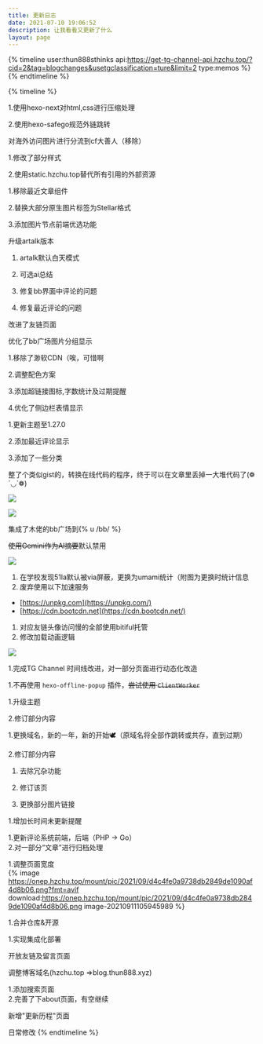 ```yaml
---
title: 更新日志
date: 2021-07-10 19:06:52
description: 让我看看又更新了什么
layout: page
---
```


{% timeline user:thun888sthinks api:https://get-tg-channel-api.hzchu.top/?cid=2&tag=blogchanges&usetgclassification=ture&limit=2 type:memos %}
{% endtimeline %}

{% timeline %}

<!-- node 2024/7/22 23:33:53 -->

1.使用hexo-next对html,css进行压缩处理

2.使用hexo-safego规范外链跳转

<!-- node 2024/7/22 18:19:01 -->

对海外访问图片进行分流到cf大善人（移除）


<!-- node 2024/7/12 21:20:32 -->

1.修改了部分样式

2.使用static.hzchu.top替代所有引用的外部资源

<!-- node 2024/7/1 12:15:45 -->
1.移除最近文章组件 

2.替换大部分原生图片标签为Stellar格式

3.添加图片节点前端优选功能

<!-- node 2024/6/30 14:27:07 -->
升级artalk版本

<!-- node 2024/6/28 14:20:23 -->

1. artalk默认白天模式

2. 可选ai总结 

3. 修复bb界面中评论的问题 

4. 修复最近评论的问题

<!-- node 2024/6/8 10:17:46 -->

改进了友链页面

<!-- node 2024/4/20 12:46:29 -->

优化了bb广场图片分组显示

<!-- node 2024/4/4 06:43:20 -->

1.移除了渺软CDN（唉，可惜啊

2.调整配色方案

3.添加超链接图标,字数统计及过期提醒

4.优化了侧边栏表情显示

<!-- node 2024/4/4 06:43:20 -->

1.更新主题至1.27.0

2.添加最近评论显示

3.添加了一些分类

<!-- node 2024/3/23 20:39:06 -->

整了个类似gist的，转换在线代码的程序，终于可以在文章里丢掉一大堆代码了(❁´◡`❁)

![](https://onep.hzchu.top/mount/pic/myself/2024/07/66822c89e6ae8.jpg?fmt=avif)

![](https://onep.hzchu.top/mount/pic/myself/2024/07/66822c8ec11e1.jpg?fmt=avif)

<!-- node 2024/3/23 16:03:53 -->

集成了木佬的bb广场到{% u  /bb/ %}

<!-- node 2024/3/9 11:23:47 -->

~~使用Gemini作为AI摘要~~默认禁用

![](https://onep.hzchu.top/mount/pic/myself/2024/07/66822c59b6101.jpg?fmt=avif)

<!-- node 2024/3/8 22:39:15 -->

1. 在学校发现51la默认被via屏蔽，更换为umami统计（附图为更换时统计信息
2. 废弃使用以下加速服务

- [https://unpkg.com](https://unpkg.com/)
- [https://cdn.bootcdn.net](https://cdn.bootcdn.net/)

1. 对应友链头像访问慢的全部使用bitiful托管
2. 修改加载动画逻辑

![](https://onep.hzchu.top/mount/pic/myself/2024/07/66822c1c6efe9.jpg?fmt=avif)

<!-- node 2024/2/25 -->
1.完成TG Channel 时间线改进，对一部分页面进行动态化改造

<!-- node 2024/2/15 -->
1.不再使用 `hexo-offline-popup` 插件，~~尝试使用 `ClientWorker`~~

<!-- node 2024/2/06 -->
1.升级主题

2.修订部分内容
<!-- node 2023/1/21 -->
1.更换域名，新的一年，新的开始🕊️（原域名将全部作跳转或共存，直到过期）

2.修订部分内容
<!-- node 2022/8/18 -->

1. 去除冗杂功能

2. 修订该页

3. 更换部分图片链接

<!-- node 11/26 -->
1\.增加长时间未更新提醒
<!-- node 10/29 -->
1\.更新评论系统前端，后端（PHP -> Go）<br>2.对一部分“文章”进行归档处理

<!-- node 9/11 -->
1\.调整页面宽度<br>{% image https://onep.hzchu.top/mount/pic/2021/09/d4c4fe0a9738db2849de1090af4d8b06.png?fmt=avif download:https://onep.hzchu.top/mount/pic/2021/09/d4c4fe0a9738db2849de1090af4d8b06.png image-20210911105945989 %}

<!-- node 9/10 -->
1\.合并仓库&开源
<!-- node 7/30 -->
1\.实现集成化部署
<!-- node 7/29 -->
开放友链及留言页面
<!-- node 7/28 -->
调整博客域名(hzchu.top =>blog.thun888.xyz)
<!-- node 7/20 -->
1\.添加搜索页面<br>2.完善了下about页面，有空继续
<!-- node 7/17 -->
新增"更新历程"页面
<!-- node 2021/5/?\~2021/7/14 -->
日常修改
{% endtimeline %}